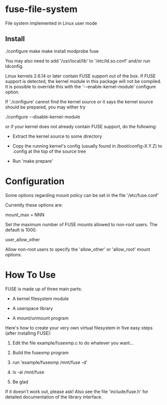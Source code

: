 # fuse-file-system
File system implemented in Linux user mode

## Install
./configure
make
make install
modprobe fuse

You may also need to add '/usr/local/lib' to '/etc/ld.so.conf' and/or
run ldconfig.

Linux kernels 2.6.14 or later contain FUSE support out of the box.  If
FUSE support is detected, the kernel module in this package will not
be compiled.  It is possible to override this with the
'--enable-kernel-module' configure option.

If './configure' cannot find the kernel source or it says the kernel
source should be prepared, you may either try

  ./configure --disable-kernel-module

or if your kernel does not already contain FUSE support, do the
following:

  - Extract the kernel source to some directory

  - Copy the running kernel's config (usually found in
    /boot/config-X.Y.Z) to .config at the top of the source tree

  - Run 'make prepare'

Configuration
=============

Some options regarding mount policy can be set in the file
'/etc/fuse.conf'

Currently these options are:

mount_max = NNN

  Set the maximum number of FUSE mounts allowed to non-root users.
  The default is 1000.

user_allow_other

  Allow non-root users to specify the 'allow_other' or 'allow_root'
  mount options.


How To Use
==========

FUSE is made up of three main parts:

 - A kernel filesystem module

 - A userspace library

 - A mount/unmount program


Here's how to create your very own virtual filesystem in five easy
steps (after installing FUSE):

  1) Edit the file example/fusexmp.c to do whatever you want...

  2) Build the fusexmp program

  3) run 'example/fusexmp /mnt/fuse -d'

  4) ls -al /mnt/fuse

  5) Be glad

If it doesn't work out, please ask!  Also see the file 'include/fuse.h' for
detailed documentation of the library interface.
